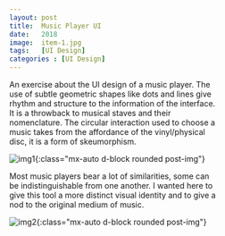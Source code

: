 ```yaml
---
layout: post
title:  Music Player UI
date:   2018
image:  item-1.jpg
tags:   [UI Design]
categories : [UI Design]
---
```

<div style="clear:both; max-width:75%" class="paragraph">An exercise about the UI design of a music player. The use of subtle geometric shapes like dots and lines give rhythm and structure to the information of the interface. It is a throwback to musical staves and their nomenclature. The circular interaction used to choose a music takes from the affordance of the vinyl/physical disc, it is a form of skeumorphism.</div>

![img1]({{site.baseurl}}/projects/images/musical-player/img-1.jpg){:class="mx-auto d-block rounded post-img"}

<div style="clear:both; max-width:75%" class="paragraph">Most music players bear a lot of similarities, some can be indistinguishable from one another. I wanted here to give this tool a more distinct visual identity and to give a nod to the original medium of music. </div>

![img2]({{site.baseurl}}/projects/images/musical-player/img-2.jpg){:class="mx-auto d-block rounded post-img"}
